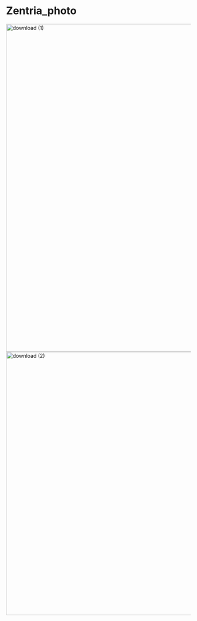 # Zentria_photo
<img width="893" alt="download (1)" src="https://github.com/user-attachments/assets/44163ded-3a65-487b-8e79-13b1e83f9f33">

<img width="717" alt="download (2)" src="https://github.com/user-attachments/assets/5aa1f8b8-a907-408e-8576-958a93985230">

